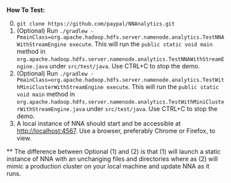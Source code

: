 **How To Test:**

0. `git clone https://github.com/paypal/NNAnalytics.git`
1. (Optional) Run `./gradlew -PmainClass=org.apache.hadoop.hdfs.server.namenode.analytics.TestNNAWithStreamEngine execute`. This will run the `public static void main` method in `org.apache.hadoop.hdfs.server.namenode.analytics.TestNNAWithStreamEngine.java` under `src/test/java`. Use CTRL+C to stop the demo.
2. (Optional) Run `./gradlew -PmainClass=org.apache.hadoop.hdfs.server.namenode.analytics.TestWithMiniClusterWithStreamEngine execute`. This will run the `public static void main` method in `org.apache.hadoop.hdfs.server.namenode.analytics.TestWithMiniClusterWithStreamEngine.java` under `src/test/java`. Use CTRL+C to stop the demo.
3. A local instance of NNA should start and be accessible at [http://localhost:4567](http://localhost:4567). Use a browser, preferably Chrome or Firefox, to view. 

** The difference between Optional (1) and (2) is that (1) will launch a static instance of NNA with an unchanging files and directories where as (2) will mimic a production cluster on your local machine and update NNA as it runs.